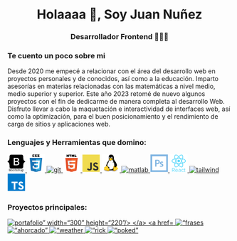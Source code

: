 <h1 align="center">Holaaaa 👋, Soy Juan Nuñez</h1>
<h3 align="center">Desarrollador Frontend 👨🏻‍💻</h3>

<h3 align="left">Te cuento un poco sobre mi</h3>
<p align="left"> Desde 2020 me empecé a relacionar con el área del desarrollo web en proyectos personales y de conocidos, así como a la educación. Imparto asesorías en materias relacionadas con las matemáticas a nivel medio, medio superior y superior. Este año 2023 retomé de nuevo algunos proyectos con el fin de dedicarme de manera completa al desarrollo Web. Disfruto llevar a cabo la maquetación e interactividad de interfaces web, así como la optimización, para el buen posicionamiento y el rendimiento de carga de sitios y aplicaciones web.
</p>

<h3 align="left">Lenguajes y Herramientas que domino:</h3>
<p align="left"> <a href="https://getbootstrap.com" target="_blank" rel="noreferrer"> <img src="https://raw.githubusercontent.com/devicons/devicon/master/icons/bootstrap/bootstrap-plain-wordmark.svg" alt="bootstrap" width="40" height="40"/> </a> <a href="https://www.w3schools.com/css/" target="_blank" rel="noreferrer"> <img src="https://raw.githubusercontent.com/devicons/devicon/master/icons/css3/css3-original-wordmark.svg" alt="css3" width="40" height="40"/> </a> <a href="https://git-scm.com/" target="_blank" rel="noreferrer"> <img src="https://www.vectorlogo.zone/logos/git-scm/git-scm-icon.svg" alt="git" width="40" height="40"/> </a> <a href="https://www.w3.org/html/" target="_blank" rel="noreferrer"> <img src="https://raw.githubusercontent.com/devicons/devicon/master/icons/html5/html5-original-wordmark.svg" alt="html5" width="40" height="40"/> </a> <a href="https://developer.mozilla.org/en-US/docs/Web/JavaScript" target="_blank" rel="noreferrer"> <img src="https://raw.githubusercontent.com/devicons/devicon/master/icons/javascript/javascript-original.svg" alt="javascript" width="40" height="40"/> </a> <a href="https://www.linux.org/" target="_blank" rel="noreferrer"> <img src="https://raw.githubusercontent.com/devicons/devicon/master/icons/linux/linux-original.svg" alt="linux" width="40" height="40"/> </a> <a href="https://www.mathworks.com/" target="_blank" rel="noreferrer"> <img src="https://upload.wikimedia.org/wikipedia/commons/2/21/Matlab_Logo.png" alt="matlab" width="40" height="40"/> </a> <a href="https://www.photoshop.com/en" target="_blank" rel="noreferrer"> <img src="https://raw.githubusercontent.com/devicons/devicon/master/icons/photoshop/photoshop-line.svg" alt="photoshop" width="40" height="40"/> </a> <a href="https://reactjs.org/" target="_blank" rel="noreferrer"> <img src="https://raw.githubusercontent.com/devicons/devicon/master/icons/react/react-original-wordmark.svg" alt="react" width="40" height="40"/> </a> <a href="https://tailwindcss.com/" target="_blank" rel="noreferrer"> <img src="https://www.vectorlogo.zone/logos/tailwindcss/tailwindcss-icon.svg" alt="tailwind" width="40" height="40"/> </a> <a href="https://www.typescriptlang.org/" target="_blank" rel="noreferrer"> <img src="https://raw.githubusercontent.com/devicons/devicon/master/icons/typescript/typescript-original.svg" alt="typescript" width="40" height="40"/> </a> </p>

<h3 align="left">Proyectos principales:</h3>
<p align="left"> <a href="https://juanitho007.netlify.app/" target="_blank" rel="noreferrer"> <img src="https://juanitho009.netlify.app/assets/img/portafolio1.png" alt="portafolio” width=“300” height=“220”/> </a> 
<a href="https://juanitho007.netlify.app/" target="_blank" rel="noreferrer"> <img src="https://juanitho007.netlify.app/assets/img/portafolio2.png" alt=“frases aleatorias” width=“300” height=“220”/> </a> 
<a href="https://juanitho006.netlify.app/" target="_blank" rel="noreferrer"> <img src="https://juanitho007.netlify.app/assets/img/portafolio3.png" alt=“ahorcado” width=“300” height=“220”/> </a> 
<a href="https://juanitho002.netlify.app/" target="_blank" rel="noreferrer"> <img src="https://juanitho007.netlify.app/assets/img/portafolio4.png" alt=“weather app” width=“300” height=“220”/> </a> 
<a href="https://juanitho003.netlify.app/" target="_blank" rel="noreferrer"> <img src="https://juanitho007.netlify.app/assets/img/portafolio6.png" alt=“rick and morty api” width=“300” height=“220”/> </a> 
<a href="https://juanitho005.netlify.app/" target="_blank" rel="noreferrer"> <img src="https://juanitho007.netlify.app/assets/img/portafolio7.png" alt=“poked” width=“300” height=“220”/> </a> 
 </p>
